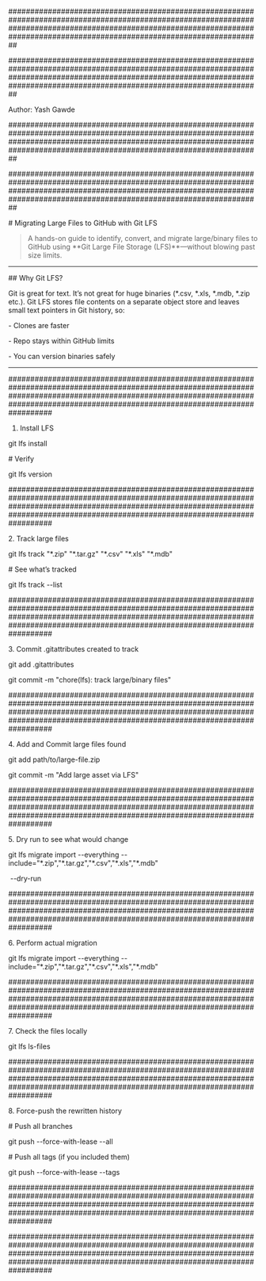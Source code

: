 \##################################################################################################################################################################################################################################



\##################################################################################################################################################################################################################################



Author: Yash Gawde



\##################################################################################################################################################################################################################################



\##################################################################################################################################################################################################################################

\# Migrating Large Files to GitHub with Git LFS



> A hands-on guide to identify, convert, and migrate large/binary files to GitHub using \*\*Git Large File Storage (LFS)\*\*—without blowing past size limits.



---



\## Why Git LFS?

Git is great for text. It’s not great for huge binaries (\*.csv, \*.xls, \*.mdb, \*.zip etc.). Git LFS stores file contents on a separate object store and leaves small text pointers in Git history, so:

\- Clones are faster

\- Repo stays within GitHub limits

\- You can version binaries safely



---



\##########################################################################################################################################################################################################################################

1. Install LFS

git lfs install

\# Verify

git lfs version



\##########################################################################################################################################################################################################################################

2\. Track large files

git lfs track "\*.zip" "\*.tar.gz" "\*.csv" "\*.xls" "\*.mdb"

\# See what’s tracked

git lfs track --list



\##########################################################################################################################################################################################################################################

3\. Commit .gitattributes created to track

git add .gitattributes

git commit -m "chore(lfs): track large/binary files"



\##########################################################################################################################################################################################################################################

4\. Add and Commit large files found

git add path/to/large-file.zip

git commit -m "Add large asset via LFS"



\##########################################################################################################################################################################################################################################

5\. Dry run to see what would change

git lfs migrate import --everything --include="\*.zip","\*.tar.gz","\*.csv","\*.xls","\*.mdb"

&nbsp;--dry-run



\##########################################################################################################################################################################################################################################

6\. Perform actual migration

git lfs migrate import --everything --include="\*.zip","\*.tar.gz","\*.csv","\*.xls","\*.mdb"



\##########################################################################################################################################################################################################################################

7\. Check the files locally

git lfs ls-files



\##########################################################################################################################################################################################################################################

8\. Force-push the rewritten history

\# Push all branches

git push --force-with-lease --all



\# Push all tags (if you included them)

git push --force-with-lease --tags



\##########################################################################################################################################################################################################################################

\##########################################################################################################################################################################################################################################





